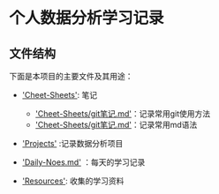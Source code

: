 # 个人数据分析学习记录

## 文件结构

下面是本项目的主要文件及其用途：
- ['Cheet-Sheets'](Cheet-Sheets): 笔记
  - ['Cheet-Sheets/git笔记.md'](Cheet-Sheets/git笔记.md)：记录常用git使用方法
  - ['Cheet-Sheets/git笔记.md'](Cheet-Sheets/Markdown.md)：记录常用md语法

- ['Projects'](Projects) :记录数据分析项目
- ['Daily-Noes.md'](Daily-Noes.md) ：每天的学习记录
- ['Resources'](Resources): 收集的学习资料
